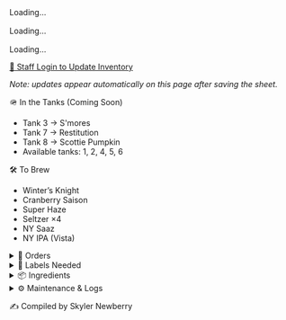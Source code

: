 <style>
details > ul,
details > ol,
details > div > ul,
details > div > ol {
  list-style: disc !important;
  margin-left: 1.5em !important;
  padding-left: 1em !important;
}
details li {
  display: list-item !important;
  list-style-type: disc !important;
}
</style>


<!-- Live Beer Tables -->
<div id="upstairs-table">Loading…</div>
<div id="downstairs-table" style="margin-top:1rem;">Loading…</div>
<div id="ondeck-table" style="margin-top:1rem;">Loading…</div>

<script>
  const CSV_URL = "https://docs.google.com/spreadsheets/d/e/2PACX-1vTn3XrnFcps7_xm4HBCDfHCss0DB0Wwd5DRlXGxvE4hk9Nc_Hw8-6HuB6LS7p09BlOP44FhL_ByR1kQ/pub?output=csv";

  function parseCSV(text) {
    const out = []; let row = [], field = "", q = false;
    for (let i=0; i<text.length; i++) {
      const c = text[i], n = text[i+1];
      if (q) {
        if (c === '"' && n === '"') { field += '"'; i++; }
        else if (c === '"') q = false;
        else field += c;
      } else {
        if (c === '"') q = true;
        else if (c === ',') { row.push(field); field = ""; }
        else if (c === '\n' || c === '\r') {
          if (c === '\r' && n === '\n') i++;
          row.push(field); field = "";
          if (row.some(v => (v||"").trim() !== "")) out.push(row);
          row = [];
        } else field += c;
      }
    }
    if (field.length || row.length) { row.push(field); out.push(row); }
    return out;
  }

  // Stock icons
  function getStockIcon(status) {
    if (!status) return "";
    const s = status.toLowerCase();
    if (s.includes("good")) return " ✅";
    if (s.includes("low"))  return " 🟡";
    if (s.includes("out"))  return " ❌";
    return "";
  }

  function buildTable(rows) {
    const th = 'style="border:1px solid #ddd;padding:6px 8px;text-align:left;background:#f5f3ee"';
    const td = 'style="border:1px solid #ddd;padding:6px 8px;vertical-align:top"';
    let html = `<table style="width:100%;border-collapse:collapse;">
      <thead>
        <tr>
          <th ${th}>Tap</th>
          <th ${th}>Beer + Status</th>
          <th ${th}>1/2 bbl</th>
          <th ${th}>1/6 bbl</th>
          <th ${th}>Cases of Cans</th>
        </tr>
      </thead><tbody>`;

    for (const r of rows) {
      const icon = getStockIcon(r.stock);
      const notes = r.notes ? `<div style="color:#555;font-style:italic">${r.notes}</div>` : "";
      html += `<tr>
        <td ${td}>${r.tap||""}</td>
        <td ${td}><strong>${r.beer||""}${icon}</strong>${r.status? " — " + r.status : ""}${notes}</td>
        <td ${td}>${r.half||""}</td>
        <td ${td}>${r.sixth||""}</td>
        <td ${td}>${r.cans||""}</td>
      </tr>`;
    }

    html += '</tbody></table>';
    return html;
  }

  async function render() {
    const res = await fetch(CSV_URL, { cache: "no-cache" });
    const rows = parseCSV(await res.text());
    const header = rows[0].map(h => (h||"").trim().toLowerCase());
    const data = rows.slice(1).map(r => ({
      location: r[header.indexOf("location")] || "",
      tap:      r[header.indexOf("tap")] || "",
      beer:     r[header.indexOf("beer")] || "",
      status:   r[header.indexOf("status")] || "",
      half:     r[header.indexOf("1/2 bbl")] || "",
      sixth:    r[header.indexOf("1/6 bbl")] || "",
      cans:     r[header.indexOf("cases of cans")] || "",
      stock:    r[header.indexOf("stock status")] || "",
      notes:    r[header.indexOf("notes")] || "",
    }));

    const upstairs   = data.filter(x => x.location.toLowerCase().includes("up"));
    const downstairs = data.filter(x => x.location.toLowerCase().includes("down"));
    const ondeck     = data.filter(x => x.location.toLowerCase().includes("deck"));

    document.getElementById("upstairs-table").innerHTML =
      upstairs.length ? `<h3>Upstairs — On Tap</h3>${buildTable(upstairs)}` : "";
    document.getElementById("downstairs-table").innerHTML =
      downstairs.length ? `<h3>Downstairs — On Tap</h3>${buildTable(downstairs)}` : "";
    document.getElementById("ondeck-table").innerHTML =
      ondeck.length ? `<h3>On Deck</h3>${buildTable(ondeck)}` : "";
  }

  render();
</script>



<p><a href="https://docs.google.com/spreadsheets/d/13-oglKrmnpkJok_xEO7brLNmnetRz3XIkrc2gSXf4X0/edit?usp=sharing" target="_blank">
  🔐 Staff Login to Update Inventory
</a></p>
<p><em>Note: updates appear automatically on this page after saving the sheet.</em></p>

🪖 In the Tanks (Coming Soon)

- Tank 3 → S'mores
- Tank 7 → Restitution
- Tank 8 → Scottie Pumpkin
- Available tanks: 1, 2, 4, 5, 6



🛠 To Brew 

- Winter’s Knight
- Cranberry Saison
- Super Haze
- Seltzer ×4
- NY Saaz
- NY IPA (Vista)


<details>
  
  <summary>📄 Orders</summary>

- Eagle (10/03): Restitution — 16 kegs, 12 sixels

</details>


<details>
  
  <summary>🧻 Labels Needed</summary>

- **Upcoming Brews**
  - Winter’s Knight
  - Super Haze
- **Inventory**
  - Boston South Irish Stout
  - S’mores
  - New West Coast
  - Founders Sept
  - Cherry Pineapple Sour

</details>


<details>
  
  <summary>📦 Ingredients</summary>

**Needed**
- Galaxy — 44 lbs
- Amarillo — 44 lbs

<details>
  
  <summary>🌿 Hops On Hand</summary>

  **A–C**
  - Amarillo — (5 lbs)
  - Azacca — (33 lbs)
  - Centennial — (221 lbs)
  - Chinook — (5 lbs)
  - Citra — (80 lbs)
  
  **D–N**
  - El Dorado — (27 lbs)
  - Mandarina — (5 lbs)
  - Nugget — (27 lbs)
  - NY Chinook — (11 lbs)
  
  **S–Z**
  - Saaz — (11 lbs)
  - Simcoe — (33 lbs)
  - Vallestia — (38 lbs)
  - Warrior — (5 lbs)
  - Zeus — (33 lbs)
  - 32 DE 2021 — (11 lbs)

</details>

</details>


<details>
  
  <summary>⚙️ Maintenance & Logs</summary>

### ❄️ Glycol Chiller Log
| Date       | Event |
|------------|-------|
| 2025-09-01 | Chiller off → glycol very low, topped off with glycol + water, restarted. |
| 2025-05-27 | New set of fuses received, waiting to install (pump bypassed). |

### 🔥 Kettle Log
| Date       | Event |
|------------|-------|
| 2025-09-22 | Accidentally left boils on → burn tops. Second brew proceeding. Investigating with caustic + acid cycle. |

### 🧊 Big Cooler Log
| Date       | Event |
|------------|-------|
| 2025-10-02 | Temp check — 40°F (normal). |


</details>



✍️ Compiled by Skyler Newberry

